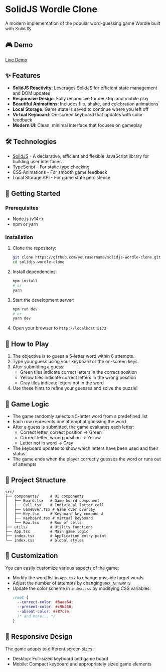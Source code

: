 # SolidJS Wordle Clone

A modern implementation of the popular word-guessing game Wordle built with SolidJS.

## 🎮 Demo

[Live Demo](https://solid-wordle-clone.netlify.app/)

## ✨ Features

- **SolidJS Reactivity**: Leverages SolidJS for efficient state management and DOM updates
- **Responsive Design**: Fully responsive for desktop and mobile play
- **Beautiful Animations**: Includes flip, shake, and celebration animations
- **Local Storage**: Game state is saved to continue where you left off
- **Virtual Keyboard**: On-screen keyboard that updates with color feedback
- **Modern UI**: Clean, minimal interface that focuses on gameplay

## 🛠️ Technologies

- [SolidJS](https://www.solidjs.com/) - A declarative, efficient and flexible JavaScript library for building user interfaces
- TypeScript - For static type checking
- CSS Animations - For smooth game feedback
- Local Storage API - For game state persistence

## 🚀 Getting Started

### Prerequisites

- Node.js (v14+)
- npm or yarn

### Installation

1. Clone the repository:
   ```bash
   git clone https://github.com/yourusername/solidjs-wordle-clone.git
   cd solidjs-wordle-clone
   ```

2. Install dependencies:
   ```bash
   npm install
   # or
   yarn
   ```

3. Start the development server:
   ```bash
   npm run dev
   # or
   yarn dev
   ```

4. Open your browser to `http://localhost:5173`

## 📝 How to Play

1. The objective is to guess a 5-letter word within 6 attempts.
2. Type your guess using your keyboard or the on-screen keys.
3. After submitting a guess:
   - Green tiles indicate correct letters in the correct position
   - Yellow tiles indicate correct letters in the wrong position
   - Gray tiles indicate letters not in the word
4. Use these hints to refine your guesses and solve the puzzle!

## 🧠 Game Logic

- The game randomly selects a 5-letter word from a predefined list
- Each row represents one attempt at guessing the word
- After a guess is submitted, the game evaluates each letter:
  - Correct letter, correct position → Green
  - Correct letter, wrong position → Yellow
  - Letter not in word → Gray
- The keyboard updates to show which letters have been used and their status
- The game ends when the player correctly guesses the word or runs out of attempts

## 📁 Project Structure

```
src/
├── components/     # UI components
│   ├── Board.tsx   # Game board component
│   ├── Cell.tsx    # Individual letter cell
│   ├── GameOver.tsx # Game over overlay
│   ├── Key.tsx     # Keyboard key component
│   ├── Keyboard.tsx # Virtual keyboard
│   └── Row.tsx     # Row of cells
├── utils/          # Utility functions
├── App.tsx         # Main game logic
├── index.tsx       # Application entry point
└── index.css       # Global styles
```

## 🎨 Customization

You can easily customize various aspects of the game:

- Modify the word list in `App.tsx` to change possible target words
- Adjust the number of attempts by changing `MAX_ATTEMPTS`
- Update the color scheme in `index.css` by modifying CSS variables:
  ```css
  :root {
    --correct-color: #6aaa64;
    --present-color: #c9b458;
    --absent-color: #787c7e;
    /* and more... */
  }
  ```

## 📱 Responsive Design

The game adapts to different screen sizes:
- Desktop: Full-sized keyboard and game board
- Mobile: Compact keyboard and appropriately sized game elements
